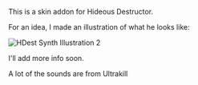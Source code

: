 This is a skin addon for Hideous Destructor.

For an idea, I made an illustration of what he looks like:

![HDest Synth Illustration 2](https://github.com/yoguruto-no-kami/HDSynth/assets/169847139/f1264afe-567a-4a2c-9655-0dd709868029)

I'll add more info soon.

A lot of the sounds are from Ultrakill

